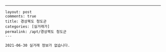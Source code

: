 ---
    layout: post
    comments: true
    title: 경상북도 청도군
    categories: [실거래가]
    permalink: /apt/경상북도 청도군
    ---

    2021-06-30 실거래 정보가 없습니다.

    